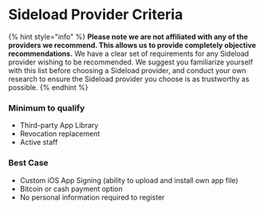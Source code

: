 # Sideload Provider Criteria

{% hint style="info" %}
**Please note we are not affiliated with any of the providers we recommend. This allows us to provide completely objective recommendations.** We have a clear set of requirements for any Sideload provider wishing to be recommended. We suggest you familiarize yourself with this list before choosing a Sideload provider, and conduct your own research to ensure the Sideload provider you choose is as trustworthy as possible.
{% endhint %}

### Minimum to qualify

* Third-party App Library
* Revocation replacement 
* Active staff

### Best Case

* Custom iOS App Signing \(ability to upload and install own app file\)
* Bitcoin or cash payment option
* No personal information required to register



